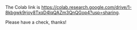 The Colab link is https://colab.research.google.com/drive/1-8kbgwk9rjoy8TxqD4lqQAZm3QnQGop4?usp=sharing.

Please have a check, thanks!
